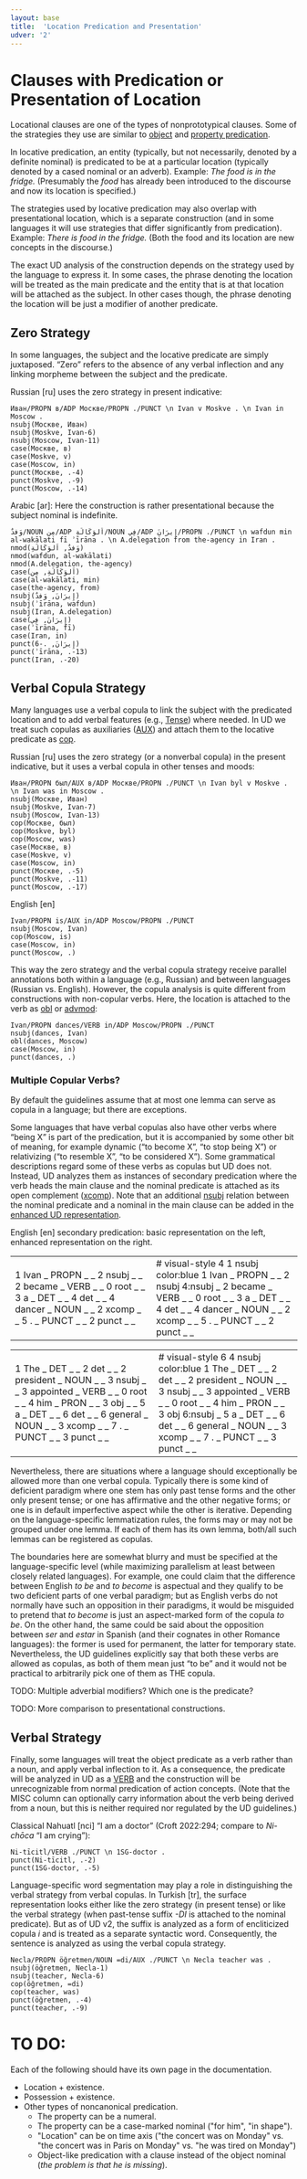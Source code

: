 ```yaml
---
layout: base
title:  'Location Predication and Presentation'
udver: '2'
---
```


# Clauses with Predication or Presentation of Location

Locational clauses are one of the types of nonprototypical clauses. Some of
the strategies they use are similar to [object](object_predication.html) and
[property predication](property_predication.html).

In locative predication, an entity (typically, but not necessarily, denoted
by a definite nominal) is predicated to be at a particular location
(typically denoted by a cased nominal or an adverb). Example: _The food is in
the fridge._ (Presumably the _food_ has already been introduced to the
discourse and now its location is specified.)

The strategies used by locative predication may also overlap with
presentational location, which is a separate construction (and in some
languages it will use strategies that differ significantly from predication).
Example: _There is food in the fridge._ (Both the food and its location are
new concepts in the discourse.)

The exact UD analysis of the construction depends on the strategy used by the
language to express it. In some cases, the phrase denoting the location will
be treated as the main predicate and the entity that is at that location will
be attached as the subject. In other cases though, the phrase denoting the
location will be just a modifier of another predicate.

## Zero Strategy

In some languages, the subject and the locative predicate are simply
juxtaposed. “Zero” refers to the absence of any verbal inflection and any
linking morpheme between the subject and the predicate.

Russian [ru] uses the zero strategy in present indicative:

~~~ sdparse
Иван/PROPN в/ADP Москве/PROPN ./PUNCT \n Ivan v Moskve . \n Ivan in Moscow .
nsubj(Москве, Иван)
nsubj(Moskve, Ivan-6)
nsubj(Moscow, Ivan-11)
case(Москве, в)
case(Moskve, v)
case(Moscow, in)
punct(Москве, .-4)
punct(Moskve, .-9)
punct(Moscow, .-14)
~~~

Arabic [ar]: Here the construction is rather presentational because the
subject nominal is indefinite.

~~~ sdparse
وَفدٌ/NOUN مِن/ADP اَلوَكَالَةِ/NOUN فِي/ADP إِيرَانَ/PROPN ./PUNCT \n wafdun min al-wakālati fī ʾīrāna . \n A.delegation from the-agency in Iran .
nmod(وَفدٌ, اَلوَكَالَةِ)
nmod(wafdun, al-wakālati)
nmod(A.delegation, the-agency)
case(اَلوَكَالَةِ, مِن)
case(al-wakālati, min)
case(the-agency, from)
nsubj(إِيرَانَ, وَفدٌ)
nsubj(ʾīrāna, wafdun)
nsubj(Iran, A.delegation)
case(إِيرَانَ, فِي)
case(ʾīrāna, fī)
case(Iran, in)
punct(إِيرَانَ, .-6)
punct(ʾīrāna, .-13)
punct(Iran, .-20)
~~~

## Verbal Copula Strategy

Many languages use a verbal copula to link the subject with the predicated
location and to add verbal features (e.g., [Tense]()) where needed. In UD we
treat such copulas as auxiliaries ([AUX]()) and attach them to the locative
predicate as [cop]().

Russian [ru] uses the zero strategy (or a nonverbal copula) in the present
indicative, but it uses a verbal copula in other tenses and moods:

~~~ sdparse
Иван/PROPN был/AUX в/ADP Москве/PROPN ./PUNCT \n Ivan byl v Moskve . \n Ivan was in Moscow .
nsubj(Москве, Иван)
nsubj(Moskve, Ivan-7)
nsubj(Moscow, Ivan-13)
cop(Москве, был)
cop(Moskve, byl)
cop(Moscow, was)
case(Москве, в)
case(Moskve, v)
case(Moscow, in)
punct(Москве, .-5)
punct(Moskve, .-11)
punct(Moscow, .-17)
~~~

English [en]

~~~ sdparse
Ivan/PROPN is/AUX in/ADP Moscow/PROPN ./PUNCT
nsubj(Moscow, Ivan)
cop(Moscow, is)
case(Moscow, in)
punct(Moscow, .)
~~~

This way the zero strategy and the verbal copula strategy receive parallel
annotations both within a language (e.g., Russian) and between languages
(Russian vs. English). However, the copula analysis is quite different from
constructions with non-copular verbs. Here, the location is attached to the
verb as [obl]() or [advmod]():

~~~ sdparse
Ivan/PROPN dances/VERB in/ADP Moscow/PROPN ./PUNCT
nsubj(dances, Ivan)
obl(dances, Moscow)
case(Moscow, in)
punct(dances, .)
~~~

### Multiple Copular Verbs?

By default the guidelines assume that at most one lemma can serve as copula
in a language; but there are exceptions.

Some languages that have verbal copulas also have other verbs where “being X”
is part of the predication, but it is accompanied by some other bit of
meaning, for example dynamic (“to become X”, “to stop being X”) or
relativizing (“to resemble X”, “to be considered X”). Some grammatical
descriptions regard some of these verbs as copulas but UD does not. Instead,
UD analyzes them as instances of secondary predication where the verb heads
the main clause and the nominal predicate is attached as its open complement
([xcomp]()). Note that an additional [nsubj]() relation between the nominal
predicate and a nominal in the main clause can be added in the [enhanced UD
representation](/u/overview/enhanced-syntax.html).

English [en] secondary predication: basic representation on the left,
enhanced representation on the right.

<table id="rc-example1"> <!--Ivan became a dancer . -->
<tbody><tr><td width="480">
<div class="conllu-parse">
1 Ivan   _ PROPN _ _ 2 nsubj _ _
2 became _ VERB  _ _ 0 root _ _
3 a      _ DET   _ _ 4 det _ _
4 dancer _ NOUN  _ _ 2 xcomp _ _
5 .      _ PUNCT _ _ 2 punct _ _
</div>
</td><td width="480">
<div class="conllu-parse">
# visual-style 4 1 nsubj color:blue
1 Ivan   _ PROPN _ _ 2 nsubj 4:nsubj _
2 became _ VERB  _ _ 0 root _ _
3 a      _ DET   _ _ 4 det _ _
4 dancer _ NOUN  _ _ 2 xcomp _ _
5 .      _ PUNCT _ _ 2 punct _ _
</div>
</td></tr></tbody>
</table>

<table id="rc-example1"> <!--The president appointed him a general . -->
<tbody><tr><td width="480">
<div class="conllu-parse">
1 The       _ DET   _ _ 2 det _ _
2 president _ NOUN  _ _ 3 nsubj _ _
3 appointed _ VERB  _ _ 0 root _ _
4 him       _ PRON  _ _ 3 obj _ _
5 a         _ DET   _ _ 6 det _ _
6 general   _ NOUN  _ _ 3 xcomp _ _
7 .         _ PUNCT _ _ 3 punct _ _
</div>
</td><td width="480">
<div class="conllu-parse">
# visual-style 6 4 nsubj color:blue
1 The       _ DET   _ _ 2 det _ _
2 president _ NOUN  _ _ 3 nsubj _ _
3 appointed _ VERB  _ _ 0 root _ _
4 him       _ PRON  _ _ 3 obj 6:nsubj _
5 a         _ DET   _ _ 6 det _ _
6 general   _ NOUN  _ _ 3 xcomp _ _
7 .         _ PUNCT _ _ 3 punct _ _
</div>
</td></tr></tbody>
</table>

Nevertheless, there are situations where a language should exceptionally be
allowed more than one verbal copula. Typically there is some kind of
deficient paradigm where one stem has only past tense forms and the other
only present tense; or one has affirmative and the other negative forms; or
one is in default imperfective aspect while the other is iterative. Depending
on the language-specific lemmatization rules, the forms may or may not be
grouped under one lemma. If each of them has its own lemma, both/all such
lemmas can be registered as copulas.

The boundaries here are somewhat blurry and must be specified at the
language-specific level (while maximizing parallelism at least between
closely related languages). For example, one could claim that the difference
between English _to be_ and _to become_ is aspectual and they qualify to be
two deficient parts of one verbal paradigm; but as English verbs do not
normally have such an opposition in their paradigms, it would be misguided to
pretend that _to become_ is just an aspect-marked form of the copula _to be_.
On the other hand, the same could be said about the opposition between _ser_
and _estar_ in Spanish (and their cognates in other Romance languages): the
former is used for permanent, the latter for temporary state. Nevertheless,
the UD guidelines explicitly say that both these verbs are allowed as
copulas, as both of them mean just “to be” and it would not be practical to
arbitrarily pick one of them as THE copula.

TODO: Multiple adverbial modifiers? Which one is the predicate?

TODO: More comparison to presentational constructions.

## Verbal Strategy

Finally, some languages will treat the object predicate as a verb rather than
a noun, and apply verbal inflection to it. As a consequence, the predicate
will be analyzed in UD as a [VERB]() and the construction will be
unrecognizable from normal predication of action concepts. (Note that the
MISC column can optionally carry information about the verb being derived
from a noun, but this is neither required nor regulated by the UD
guidelines.)

Classical Nahuatl [nci] “I am a doctor” (Croft 2022:294; compare to
_Ni-chōca_ “I am crying”):

~~~ sdparse
Ni-tīcitl/VERB ./PUNCT \n 1SG-doctor .
punct(Ni-tīcitl, .-2)
punct(1SG-doctor, .-5)
~~~

Language-specific word segmentation may play a role in distinguishing the
verbal strategy from verbal copulas. In Turkish [tr], the surface
representation looks either like the zero strategy (in present tense) or like
the verbal strategy (when past-tense suffix _-DI_ is attached to the nominal
predicate). But as of UD v2, the suffix is analyzed as a form of encliticized
copula _i_ and is treated as a separate syntactic word. Consequently, the
sentence is analyzed as using the verbal copula strategy.

~~~ sdparse
Necla/PROPN öğretmen/NOUN =di/AUX ./PUNCT \n Necla teacher was .
nsubj(öğretmen, Necla-1)
nsubj(teacher, Necla-6)
cop(öğretmen, =di)
cop(teacher, was)
punct(öğretmen, .-4)
punct(teacher, .-9)
~~~


# TO DO:

Each of the following should have its own page in the documentation.

* Location + existence.
* Possession + existence.
* Other types of noncanonical predication.
  * The property can be a numeral.
  * The property can be a case-marked nominal ("for him", "in shape").
  * "Location" can be on time axis ("the concert was on Monday" vs. "the concert was in Paris on Monday" vs. "he was tired on Monday")
  * Object-like predication with a clause instead of the object nominal (_the problem is that he is missing_).
